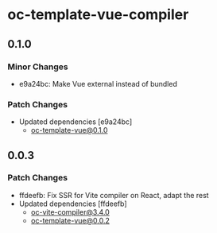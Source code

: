 # oc-template-vue-compiler

## 0.1.0

### Minor Changes

- e9a24bc: Make Vue external instead of bundled

### Patch Changes

- Updated dependencies [e9a24bc]
  - oc-template-vue@0.1.0

## 0.0.3

### Patch Changes

- ffdeefb: Fix SSR for Vite compiler on React, adapt the rest
- Updated dependencies [ffdeefb]
  - oc-vite-compiler@3.4.0
  - oc-template-vue@0.0.2
